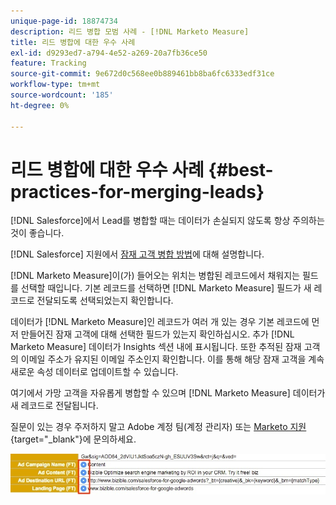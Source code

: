 ```yaml
---
unique-page-id: 18874734
description: 리드 병합 모범 사례 - [!DNL Marketo Measure]
title: 리드 병합에 대한 우수 사례
exl-id: d9293ed7-a794-4e52-a269-20a7fb36ce50
feature: Tracking
source-git-commit: 9e672d0c568ee0b889461bb8ba6fc6333edf31ce
workflow-type: tm+mt
source-wordcount: '185'
ht-degree: 0%

---
```


# 리드 병합에 대한 우수 사례 {#best-practices-for-merging-leads}

[!DNL Salesforce]에서 Lead를 병합할 때는 데이터가 손실되지 않도록 항상 주의하는 것이 좋습니다.

[!DNL Salesforce] 지원에서 [잠재 고객 병합 방법](https://help.salesforce.com/s/articleView?id=leads_merge.htm&language=en_US&type=5)에 대해 설명합니다.

[!DNL Marketo Measure]이(가) 들어오는 위치는 병합된 레코드에서 채워지는 필드를 선택할 때입니다. 기본 레코드를 선택하면 [!DNL Marketo Measure] 필드가 새 레코드로 전달되도록 선택되었는지 확인합니다.

데이터가 [!DNL Marketo Measure]인 레코드가 여러 개 있는 경우 기본 레코드에 먼저 만들어진 잠재 고객에 대해 선택한 필드가 있는지 확인하십시오. 추가 [!DNL Marketo Measure] 데이터가 Insights 섹션 내에 표시됩니다. 또한 추적된 잠재 고객의 이메일 주소가 유지된 이메일 주소인지 확인합니다. 이를 통해 해당 잠재 고객을 계속 새로운 속성 데이터로 업데이트할 수 있습니다.

여기에서 가망 고객을 자유롭게 병합할 수 있으며 [!DNL Marketo Measure] 데이터가 새 레코드로 전달됩니다.

질문이 있는 경우 주저하지 말고 Adobe 계정 팀(계정 관리자) 또는 [Marketo 지원](https://nation.marketo.com/t5/support/ct-p/Support){target="_blank"}에 문의하세요.

![](assets/1.jpg)
